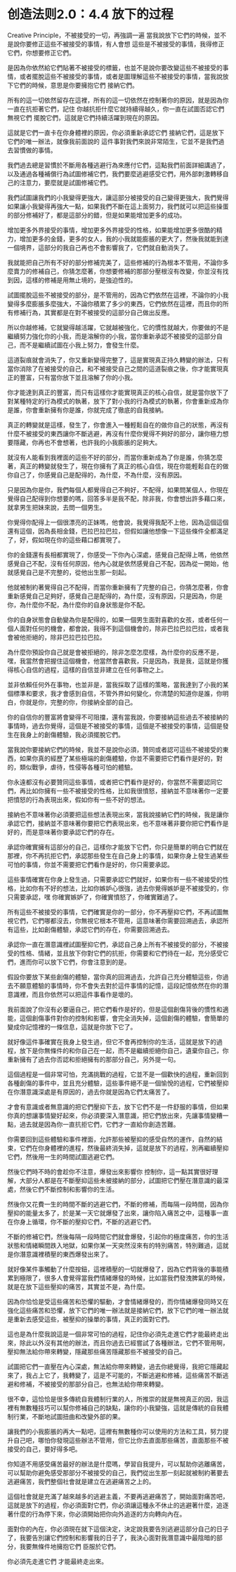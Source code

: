 # 创造法则2.0：4.4 放下的过程

Creative Principle，不被接受的一切，再強調一遍 當我說放下它們的時候，並不是說你要修正這些不被接受的事情，有人會想 這些是不被接受的事情，我得修正它們，你想要修正它們。

是因為你依然給它們貼著不被接受的標籤，也並不是說你要改變這些不被接受的事情，或者擺脫這些不被接受的事情，或者是圖理解這些不被接受的事情，當我說放下它們的時候，意思是你要擁抱它們 接納它們。

所有的這一切依然留存在這裡，所有的這一切依然在控制著你的原因，就是因為你一直在抗拒著它們，記住 你越抗拒什麼它就持續得越久，你一直在試圖否認它們 無視它們 擺脫它們，這就是它們持續活躍到現在的原因。

這就是它們一直卡在你身體裡的原因，你必須重新承認它們 接納它們，這是放下它們的唯一辦法，就像我前面說的 這件事對我們來說非常陌生，它並不是我們過去習慣做的事情。

我們過去總是習慣於不斷用各種逃避行為來應付它們，這點我們前面詳細講過了，以及通過各種補償行為試圖修補它們，我們要麼逃避感受它們，用外部刺激轉移自己的注意力，要麼就是試圖修補它們。

我們試圖讓我們的小我變得更強大，讓這部分被接受的自己變得更強大，我們覺得如果讓小我變得再強大一點，如果我們不斷在這上面努力，我們就可以把這些操蛋的部分修補好了，都是這部分的錯，但是如果能增加更多的成功。

增加更多外界接受的事情，增加更多外界接受的性格，如果能增加更多很酷的精力，增加更多的金錢，更多的女人，我的小我就能膨脹的更大了，然後我就能到達一個境界，這部分的我自己再也不會影響我了，它們就自動消失了。

我就能把自己所有不好的部分修補完美了，這些修補的行為根本不管用，不論你多麼賣力的修補自己，你猜怎麼著，你想要修補的那部分壓根沒有改變，你並沒有找到因，這樣的修補是用無止境的，是強迫性的。

試圖擺脫這些不被接受的部分，是不管用的，因為它們依然在這裡，不論你的小我變得多麼膨脹多麼強大，不論你積累了多少的東西，它們依然在這裡，而且你的所有修補行為，其實都是在對不被接受的這部分自己做出反應。

所以你越修補，它就變得越活躍，它就越被強化，它的慣性就越大，你要做的不是繼續努力強化你的小我，而是溶解你的小我，當你重新承認不被接受的這部分自己，而不是繼續試圖在小我上努力，會發生什麼。

這道裂痕就會消失了，你又重新變得完整了，這是實現真正持久轉變的辦法，只有當你消除了在被接受的自己，和不被接受自己之間的這道裂痕之後，你才能實現真正的豐富，只有當你放下並且溶解了你的小我。

你才能達到真正的豐富，而只有這樣你才能實現真正的核心自信，就是當你放下了對某種特定的行為模式的執著，放下了對小我的行為模式的執著，你會重新成為你是誰，你會重新擁有你是誰，你就完成了徹底的自我接納。

真正的轉變就是這樣，發生了，你會進入一種輕鬆自在的做你自己的狀態，再沒有什麼不被接受的東西讓你不斷逃避，再沒有什麼你覺得不夠好的部分，讓你極力想要隱藏，你再也不會想著，也許我的小我膨脹的足夠大。

就沒有人能看到我裡面的這些不好的部分，而當你重新成為了你是誰，你猜怎麼著，真正的轉變就發生了，現在你擁有了真正的核心自信，現在你能輕鬆自在的做你自己了，你感覺自己是配得的，為什麼，不為什麼，沒有原因。

只是因為你是你，我們每個人都覺得自己不夠好，不配得，如果問某個人，你現在覺得自己配得到你想要的嗎，回答多半是我不配，除非我，你會想出許多藉口來，就拿男生把妹來說，去問一個男生。

你覺得你配得上一個很漂亮的正妹嗎，他會說，我覺得我配不上他，因為這個這個還有這個，因為長相金錢，巴拉巴拉巴拉，但假如讓他想像一下這些條件全都滿足了，好，假如現在你的這些藉口都實現了。

你的金錢還有長相都實現了，你感受一下你內心深處，感覺自己配得上嗎，他依然感覺自己不配，沒有任何原因，他內心就是依然感覺自己不配，因為從一開始，他就感覺自己是不完整的，從他出生那一刻起。

他就被制約著覺得自己不配得，而當你重新擁有了完整的自己，你猜怎麼著，你會重新感覺自己足夠好，感覺自己是配得的，為什麼，沒有原因，只是因為，你是你，為什麼你不配，為什麼你的自身狀態是你不配。

你的自身狀態會自動變為你是配得的，如果一個男生面對喜歡的女孩，或者任何一個人面對任何的機會，都會說，我得不到這個機會的，除非巴拉巴拉巴拉，或者我會被他拒絕的，除非巴拉巴拉巴拉。

為什麼你預設你自己就是會被拒絕的，除非怎麼怎麼樣，為什麼你的反應不是，嘿，我當然會把握住這個機會，他當然會喜歡我，只是因為，我是我，這就是你獲得核心自信的過程，這樣的自信並非建立在任何事物之上。

並非依賴任何外在事物，也並非是，當我採取了這樣的策略，當我達到了小我的某個標準和要求，我才會感到自信，不管外界如何變化，你清楚的知道你是誰，你明白，你就是你，完整的你，你接納全部的自己。

你的自信你的豐富將會變得不可阻擋，還有當我說，你要接納這些過去不被接納的事情時，過去你覺得，這個是不被接受的事情，這個是不被接受的事情，這個是發生在我身上的創傷體驗，我必須擺脫它們。

當我說你要接納它們的時候，我並不是說你必須，贊同或者認可這些不被接受的東西，如果你真的經歷了某些極端的創傷體驗，你並不需要把它們看作是好的，對的，類似戰爭，虐待，性侵等各種可怕的體驗。

你永遠都沒有必要贊同這些事情，或者把它們看作是好的，你當然不需要認同它們，再比如你擁有一些不被接受的性格，比如我很憤怒，接納並不意味著你一定要把憤怒的行為表現出來，假如你有一些不好的想法。

接納也不意味著你必須要把這些想法表現出來，當我說接納它們的時候，我是讓你承認它們，接納並不意味著你要把它們表現出來，也不意味著非要你把它們看作是好的，而是意味著你要承認它們的存在。

承認你確實擁有這部分的自己，這樣你才能放下它們，你只是簡單的明白它們就在那裡，你不再抗拒它們，承認那些發生在自己身上的事情，如果你身上發生過某些可怕的事情，你並不需要把它們看作是好的，你只需要承認。

這些事情確實在你身上發生過，只需要承認它們就好，如果你有一些不被接受的性格，比如你有不好的想法，比如你嫉妒心很強，過去你覺得嫉妒是不被接受的，你只需要承認，嘿 你確實嫉妒了，你確實憤怒了，你確實難過了。

所有這些不被接受的事情，它們確實是你的一部分，你不再壓抑它們，不再試圖無視它們，它們哪都沒去，你無視它根本不管用，這意味著你需要回溯過去，承認所有這些，比如創傷體驗，承認它們的存在，你需要回溯過去。

承認你一直在潛意識裡試圖壓抑它們，承認自己身上所有不被接受的部分，不被接受的性格、情緒，並且放下你對它們的抗拒，你需要和它們待在一起，充分感受它們，進而你可以放下它們，你會注意到的是。

假設你要放下某些創傷的體驗，當你真的回溯過去，允許自己充分體驗這些，你過去不願意體驗的事情時，你不會失去對於這件事情的記憶，這段記憶依然在你的潛意識裡，而且你依然可以把這件事看作是壞的。

我前面說了你沒有必要逼自己，把它們看作是好的，但是這個創傷背後的慣性和適能，這個創傷事件對你的控制和影響，會完全消失掉，這個創傷的體驗，會簡單的變成你記憶裡的一條信息，這就是你放下它了。

就好像這件事確實在我身上發生過，但它不會再控制你的生活，這就是放下的過程，放下是你無條件的和你自己在一起，而不是繼續拒絕你自己，遺棄你自己，你重新擁有了過去你否認和拒絕擁有的那部分自己，另外提一句。

這個過程是一個非常可怕，充滿挑戰的過程，它並不是一個歡快的過程，重新回到各種創傷的事件中，並且充分體驗，這些事件絕不是一個愉悅的過程，它們被壓抑在你潛意識深處是有原因的，過去你就是因為它們太痛苦了。

才會有意識或者無意識的把它們壓抑下去，放下它們不是一件舒服的事情，但如果你真的想讓事情變好起來，你必須要深入潛意識，把它們放出來，先讓事情變糟一點，過去就是因為你一直抗拒它們，它們才一直給你創造苦難。

你需要回到這些體驗和事件裡面，允許那些被壓抑的感受自然的運作，自然的結束，它們在你身體裡的進程，然後最終消失掉，這就是放下的過程，別再繼續壓抑它們，然後用一生的時間試圖逃避它們。

然後它們時不時的會趁你不注意，爆發出來影響你 控制你，這一點其實很好理解，大部分人都是在不斷壓抑這些未被接納的部分，試圖把它們壓在潛意識的最深處，然後它們不斷控制和影響你的生活。

然後你又花費一生的時間不斷的逃避它們，不斷的修補，而每隔一段時間，因為你壓抑的能量太多了，於是某一天它就爆發了出來，讓你陷入痛苦之中，這種事一直在你身上循環，你不斷的壓抑它們，不斷的逃避它們。

不斷的修補它們，然後每隔一段時間它們就會爆發，引起你的極度痛苦，你的生活狀態和情緒瞬間跌入地獄，如果你某一天突然沒來有的特別痛苦，特別難過，這就是你潛意識裡積壓的東西爆發出來了。

就好像某件事觸動了什麼按鈕，這裡積壓的一切就爆發了，因為它們背後的事能積累到極限了，很多人會覺得當我們情緒爆發的時候，比如當我們發洩脾氣的時候，就是在放下這些壓抑的痛苦，其實並不是，為什麼。

因為你恰恰是受這些痛苦和恐懼的驅動，才會情緒爆發的，而你情緒爆發同時又在強化這些痛苦和恐懼，放下它們的唯一辦法就是接納它們，放下它們的唯一辦法就是重新去感受這些，被壓抑的操單的事情，真正的面對它們。

這也是為什麼我說這是一個非常可怕的過程，記住你必須先走進它們才能最終走出來，除此以外沒有其他的辦法，而且你過去已經嘗試了各種辦法，它們不管用啊，壓抑無法給你帶來轉變，隱藏那些痛苦隱藏那些不被接受的自己。

試圖把它們一直壓在內心深處，無法給你帶來轉變，過去你總覺得，我把它隱藏起來了，我占上它了，我轉變了，這是不可能的，不斷逃避和修補，這些痛苦不斷逃避和修補，不被接受的那部分自己，也無法給你帶來轉變。

很不幸，這恰恰是很多傳統自我體制行業的人，所推崇的就是無視真正的因，我這裡有無數種技巧可以幫你修補自己的缺點，讓你的小我變強，這就是傳統的自我體制行業，不斷地試圖扭曲和改變外部的果。

讓我們的小我膨脹的再大一點吧，這裡有無數種你可以使用的方法和工具，努力提升自己吧，哪怕你發現這些辦法不管用，但它比你去直面那些痛苦，直面那些不被接受的自己，要好得多吧。

你知道不用感受痛苦最好的辦法是什麼嗎，學習自我提升，可以幫助你逃離痛苦，可以幫助你避免感受那部分不被接受的自己，我們從出生那一刻起就被制約著要去逃避痛苦，我們整個社會就是建立在逃避痛苦之上的。

這個社會就是充滿了越來越多的逃避主義，不要再逃避痛苦了，開始面對痛苦吧，這就是放下的過程，你必須面對它們，你必須讓這種永不休止的逃避著什麼，追逐著什麼的行為停下來，你必須開始把你向外追逐的方向轉向內在。

面對你的內在，你必須現在就下這個決定，決定說我要告別逃避這部分自己的日子了，我要告別讓它們控制和影響我的日子了，我決心面對我潛意識中最陰暗的部分，我要無條件地擁抱它們 臣服於它們。

你必須先走進它們 才能最終走出來。